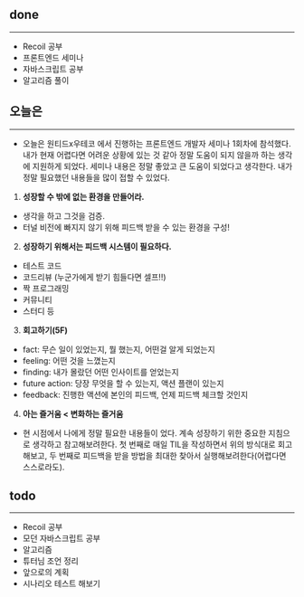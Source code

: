 ## done
---

- Recoil 공부
- 프론트엔드 세미나
- 자바스크립트 공부
- 알고리즘 풀이

## 오늘은
---
- 오늘은 원티드x우테코 에서 진행하는 프론트엔드 개발자 세미나 1회차에 참석했다. 내가 현재 어렵다면 어려운 상황에 있는 것 같아 정말 도움이 되지 않을까 하는 생각에 지원하게 되었다. 세미나 내용은 정말 좋았고 큰 도움이 되었다고 생각한다. 내가 정말 필요했던 내용들을 많이 접할 수 있었다.

1. **성장할 수 밖에 없는 환경을 만들어라.**
- 생각을 하고 그것을 검증.
- 터널 비전에 빠지지 않기 위해 피드백 받을 수 있는 환경을 구성!

2. **성장하기 위해서는 피드백 시스템이 필요하다.**
- 테스트 코드
- 코드리뷰 (누군가에게 받기 힘들다면 셀프!!)
- 짝 프로그래밍
- 커뮤니티
- 스터디 등

3. **회고하기(5F)**
- fact: 무슨 일이 있었는지, 뭘 했는지, 어떤걸 알게 되었는지
- feeling: 어떤 것을 느꼈는지
- finding: 내가 몰랐던 어떤 인사이트를 얻었는지
- future action: 당장 무엇을 할 수 있는지, 액션 플랜이 있는지
- feedback: 진행한 액션에 본인의 피드백, 언제 피드백 체크할 것인지

4. **아는 즐거움 < 변화하는 즐거움**

- 현 시점에서 나에게 정말 필요한 내용들이 었다. 계속 성장하기 위한 중요한 지침으로 생각하고 참고해보려한다. 첫 번째로 매일 TIL을 작성하면서 위의 방식대로 회고해보고, 두 번째로 피드백을 받을 방법을 최대한 찾아서 실행해보려한다(어렵다면 스스로라도).

## todo
---

- Recoil 공부
- 모던 자바스크립트 공부 
- 알고리즘
- 튜터님 조언 정리
- 앞으로의 계획
- 시나리오 테스트 해보기